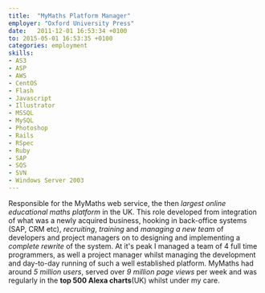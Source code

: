 ```yaml
---
title:  "MyMaths Platform Manager"
employer: "Oxford University Press"
date:   2011-12-01 16:53:34 +0100
to: 2015-05-01 16:53:35 +0100
categories: employment
skills:
- AS3
- ASP
- AWS
- CentOS
- Flash
- Javascript
- Illustrator
- MSSQL
- MySQL
- Photoshop
- Rails
- RSpec
- Ruby
- SAP
- SQS
- SVN
- Windows Server 2003
---
```


Responsible for the MyMaths web service, the then *largest online educational maths platform* in the UK. This role developed from integration of what was a newly acquired business, hooking in back-office systems (SAP, CRM etc), *recruiting*, *training* and *managing a new team* of developers and project managers on to designing and implementing a *complete rewrite* of the system. At it's peak I managed a team of 4 full time programmers, as well a project manager whilst managing the development and day-to-day running of such a well established platform. MyMaths had around *5 million users*, served over *9 million page views* per week and was regularly in the **top 500 Alexa charts**(UK) whilst under my care.
